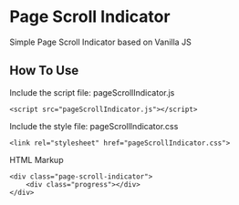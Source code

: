 # Page Scroll Indicator
Simple Page Scroll Indicator based on Vanilla JS

## How To Use

Include the script file: pageScrollIndicator.js
```
<script src="pageScrollIndicator.js"></script>
```

Include the style file: pageScrollIndicator.css
```
<link rel="stylesheet" href="pageScrollIndicator.css">
```

HTML Markup
```
<div class="page-scroll-indicator">
    <div class="progress"></div>
</div>
```
